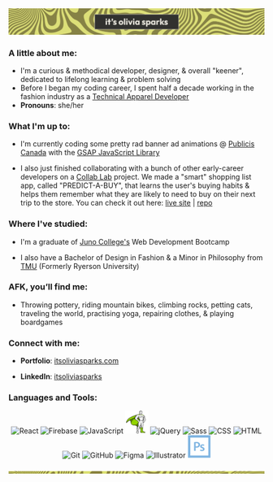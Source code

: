 <img src="https://github.com/itsoliviasparks/itsoliviasparks/blob/main/trippy-swirl-citrus-stripe-name.jpg" alt="it's olivia sparks">

### A little about me:
- I'm a curious & methodical developer, designer, & overall "keener", dedicated to lifelong learning & problem solving
- Before I began my coding career, I spent half a decade working in the fashion industry as a [Technical Apparel Developer](https://itsoliviasparks.com/tech-design-work)
- **Pronouns**: she/her

### What I'm up to:
- I'm currently coding some pretty rad banner ad animations @ [Publicis Canada](https://www.publicis.ca) with the [GSAP JavaScript Library](https://greensock.com)

- I also just finished collaborating with a bunch of other early-career developers on a [Collab Lab](https://the-collab-lab.codes) project. We made a "smart" shopping list app, called "PREDICT-A-BUY", that learns the user's buying habits & helps them remember what they are likely to need to buy on their next trip to the store. You can check it out here: [live site](https://tcl-61-smart-shopping-list.web.app) | [repo](https://github.com/itsoliviasparks/predict-a-buy)

### Where I've studied:
- I'm a graduate of [Juno College's](https://junocollege.com) Web Development Bootcamp

- I also have a Bachelor of Design in Fashion & a Minor in Philosophy from [TMU](https://www.torontomu.ca/fashion/) (Formerly Ryerson University)

### AFK, you’ll find me:
- Throwing pottery, riding mountain bikes, climbing rocks, petting cats, traveling the world, practising yoga, repairing clothes, & playing boardgames

### Connect with me:
- **Portfolio**: [itsoliviasparks.com](https://itsoliviasparks.com)

- **LinkedIn**: [itsoliviasparks](https://www.linkedin.com/in/itsoliviasparks/)

### Languages and Tools:
<p align="center">
<img src="https://cdn.jsdelivr.net/gh/devicons/devicon/icons/react/react-original-wordmark.svg" alt="React" title="React" height="45" width="45"/>
<img src="https://cdn.jsdelivr.net/gh/devicons/devicon/icons/firebase/firebase-plain-wordmark.svg" alt="Firebase" title="Firebase" height="45" width="45"/>
<img src="https://cdn.jsdelivr.net/gh/devicons/devicon/icons/javascript/javascript-plain.svg" alt="JavaScript" title="JavaScript" height="45" width="45"/>
<img src="https://github.com/itsoliviasparks/itsoliviasparks/blob/main/greensock-icon.png" alt="GreenSock" title="GreenSock" height="45" width="45"/> 
<img src="https://cdn.jsdelivr.net/gh/devicons/devicon/icons/jquery/jquery-plain-wordmark.svg" alt="jQuery" title="jQuery" height="45" width="45"/> 
<img src="https://cdn.jsdelivr.net/gh/devicons/devicon/icons/sass/sass-original.svg" alt="Sass" title="Sass" height="45" width="45"/>
<img src="https://cdn.jsdelivr.net/gh/devicons/devicon/icons/css3/css3-plain-wordmark.svg" alt="CSS" title="CSS" height="45" width="45"/>
<img src="https://cdn.jsdelivr.net/gh/devicons/devicon/icons/html5/html5-plain-wordmark.svg" alt="HTML" title="HTML" height="45" width="45"/>
<img src="https://www.vectorlogo.zone/logos/git-scm/git-scm-icon.svg" alt="Git" title="Git" width="45" height="45"/>
<img src="https://cdn.jsdelivr.net/gh/devicons/devicon/icons/github/github-original-wordmark.svg" alt="GitHub" title="GitHub" height="45" width="45"/>
<img src="https://www.vectorlogo.zone/logos/figma/figma-icon.svg" alt="Figma" title="Figma" height="45" width="45" />
<img src="https://cdn.jsdelivr.net/gh/devicons/devicon/icons/illustrator/illustrator-line.svg" alt="Illustrator" title="Illustrator" height="45" width="45"/>
<img src="https://raw.githubusercontent.com/devicons/devicon/master/icons/photoshop/photoshop-line.svg" alt="Photoshop" title="Photoshop" width="45" height="45"/> 
</p>

<img src="https://github.com/itsoliviasparks/itsoliviasparks/blob/main/trippy-swirl-citrus-stripe.png">
